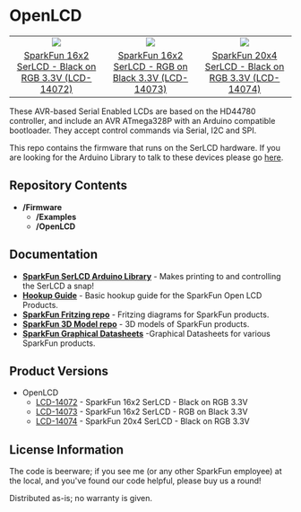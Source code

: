 OpenLCD 
=========

<table class="table table-hover table-striped table-bordered">
  <tr align="center">
   <td><a href="https://www.sparkfun.com/products/14072"><img src="https://cdn.sparkfun.com/assets/parts/1/1/9/2/5/14072-SparkFun_16x2_SerLCD_-_Black_on_RGB_3.3V-01.jpg"></a></td>
   <td><a href="https://www.sparkfun.com/products/14073"><img src="https://cdn.sparkfun.com/assets/parts/1/1/9/2/6/14073-SparkFun_16x2_SerLCD_-_RGB_on_Black_3.3V-01.jpg"></a></td>
   <td><a href="https://www.sparkfun.com/products/14074"><img src="https://cdn.sparkfun.com/assets/parts/1/1/9/2/7/14074-SparkFun_20x4_SerLCD_-_Black_on_RGB_3.3V-01.jpg"></a></td>
  </tr>
  <tr align="center">
    <td><a href="https://www.sparkfun.com/products/14072">SparkFun 16x2 SerLCD - Black on RGB 3.3V (LCD-14072)</a></td>
    <td><a href="https://www.sparkfun.com/products/14073">SparkFun 16x2 SerLCD - RGB on Black 3.3V (LCD-14073)</a></td>
    <td><a href="https://www.sparkfun.com/products/14074">SparkFun 20x4 SerLCD - Black on RGB 3.3V (LCD-14074)</a></td>
  </tr>
</table>

These AVR-based Serial Enabled LCDs are based on the HD44780 controller, and include an AVR ATmega328P with an Arduino compatible bootloader. They accept control commands via Serial, I2C and SPI. 

This repo contains the firmware that runs on the SerLCD hardware. If you are looking for the Arduino Library to talk to these devices please go [here](https://github.com/sparkfun/SparkFun_SerLCD_Arduino_Library).

Repository Contents
-------------------
* **/Firmware**
  * **/Examples**
  * **/OpenLCD**

Documentation
--------------
* **[SparkFun SerLCD Arduino Library](https://github.com/sparkfun/SparkFun_SerLCD_Arduino_Library)** - Makes printing to and controlling the SerLCD a snap!
* **[Hookup Guide](https://learn.sparkfun.com/tutorials/avr-based-serial-enabled-lcds-hookup-guide)** - Basic hookup guide for the SparkFun Open LCD Products.
* **[SparkFun Fritzing repo](https://github.com/sparkfun/Fritzing_Parts)** - Fritzing diagrams for SparkFun products.
* **[SparkFun 3D Model repo](https://github.com/sparkfun/3D_Models)** - 3D models of SparkFun products. 
* **[SparkFun Graphical Datasheets](https://github.com/sparkfun/Graphical_Datasheets)** -Graphical Datasheets for various SparkFun products.

Product Versions
----------------
* OpenLCD
  * [LCD-14072](https://www.sparkfun.com/products/14072) - SparkFun 16x2 SerLCD - Black on RGB 3.3V
  * [LCD-14073](https://www.sparkfun.com/products/14073) - SparkFun 16x2 SerLCD - RGB on Black 3.3V
  * [LCD-14074](https://www.sparkfun.com/products/14074) - SparkFun 20x4 SerLCD - Black on RGB 3.3V

License Information
-------------------
The code is beerware; if you see me (or any other SparkFun employee) at the local, and you've found our code helpful, please buy us a round!

Distributed as-is; no warranty is given.
